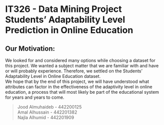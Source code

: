 # IT326 - Data Mining Project <br>Students’ Adaptability Level Prediction in Online Education 

## Our Motivation:
We looked for and considered many options while choosing a dataset for this project. We wanted a subject matter that we are familiar with and have or will probably experience. Therefore, we settled on the Students’ Adaptability Level in Online Education dataset. <br>
We hope that by the end of this project, we will have understood what attributes can factor in the effectiveness of the adaptivity level in online education, a process that will most likely be part of the educational system for years and years to come.

> Jood Almuhaideb - 442200125<br>
> Amal Alhussain - 442201382<br>
> Najla Alhumid - 442201909
